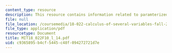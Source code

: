 ```yaml
---
content_type: resource
description: This resource contains information related to paramterized curves.
file: null
file_location: /coursemedia/18-022-calculus-of-several-variables-fall-2010/c9365895b4cf5445c48f094272721d7e_MIT18_022F10_l_14.pdf
file_type: application/pdf
resourcetype: Document
title: MIT18_022F10_l_14.pdf
uid: c9365895-b4cf-5445-c48f-094272721d7e
---
```

